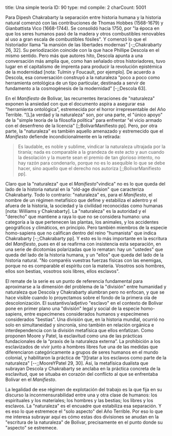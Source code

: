 title:          Una simple teoría
ID:             90
type:           md
compile:        2
charCount:      5001


Para Dipesh Chakrabarty la separación entre historia humana y la historia natural comenzó con las contribuciones de Thomas Hobbes (1568-1679) y Gianbattista Vico (1668-1744). Se consolidó hacia 1750, por "la época en que los seres humanos pasó de la madera y otros combustibles renovables al uso a gran escala de combustibles fósiles". Y comenzó lo que el historiador llama "la mansión de las libertades modernas" [-;;Chakrabarty 26, 32]. Su periodización coincide con la que hace Phillipe Descola en el mismo sentido. Pero más que autores hito, Descola apunta a una conversación más amplia que, como han señalado otros historiadores, tuvo lugar en el capitalismo de imprenta para producir la revolución epistémica de la modernidad [nota: Tulmin y Foucault, por ejemplo]. De acuerdo a Descola, esa conversación construyó a la naturaleza "poco a poco como herramienta ontológica de un tipo particular, destinada a servir de fundamento a la cosmogénesis de la modernidad" [-;;Descola 63]. 

En el _Manifiesto_ de Bolívar, las recurrentes iteraciones de "naturaleza" exponen la ansiedad con que el documento aspira a asegurar esa "herramienta ontológica", estremecida por el horror irrepresentable del Año Terrible.  "[L]a verdad y la naturaleza" son, por una parte, el "único apoyo" de la "simple teoría de la filosofía política" para enfrentar "el vicio armado con el desenfreno de la licencia" [;;BolivarManifiesto pp]. Pero, por otra parte, la "naturaleza" es también aquello amenazado y estremecido que el _Manifiesto_ defiende incondicionalmente en la retirada: 

>Es laudable, es noble y sublime, vindicar la naturaleza ultrajada por la tiranía; nada es comparable a la grandeza de este acto y aun cuando la desolación y la muerte sean el premio de tan glorioso intento, no hay razón para condenarlo, porque no es lo asequible lo que se debe hacer, sino aquello que el derecho nos autoriza  [;;BolivarManifiesto pp]. 

Claro que la "naturaleza" que el _Manifiesto_"vindica" no es lo que queda del lado de la historia natural en la "old-age division" que caracteriza Chakrabarty. Todo lo contrario: "naturaleza" es, para el _Manifiesto_, el nombre de un régimen metafísico que define y estabiliza el adentro y el afuera de la historia, la sociedad y la civilidad reconocidas como humanas [nota: Williams y Chakrabarty]. La "naturaleza" es la autoridad y el "derecho" que mantiene a raya lo que no se considera humano: una categoría a la que pertenecen las plantas, los animales, y los accidentes geográficos y climáticos, en principio. Pero también miembros de la especie homo-sapiens que no califican dentro del reino "humanista" que indica Chakrabarty [-;;Chakrabarty pp]. Y esto es lo más importante en la escritura del *Manifiesto*, pues en él se reafirma con insistencia esta separación, en una serie de dicotomías polarizadas que lo rematan: hay un "ustedes" que queda del lado de la historia humana, y un "ellos" que queda del lado de la historia natural. "No comparéis vuestras fuerzas físicas con las enemigas, porque no es comparable el espíritu con la materia. Vosotros sois hombres, ellos son bestias, vosotros sois libres, ellos esclavos".

El remate de la serie es un punto de referencia fundamental para aproximarse a la dimensión del problema de la "división" entre humanidad y naturaleza que Descola y Chakrabarty alumbran pero no enfocan, y que se hace visible cuando lo proyectamos sobre el fondo de la primera ola de descolonización. El sustantivo/adjetivo "esclavo" en el contexto de Bolívar pone en primer plano una "división" legal y social de la especie homo-sapiens, entre especímenes considerados humanos y especímenes considerados "bestias". Una división que, en la historia mundial, ocurrió no solo en simultaneidad y sincronía, sino también en relación orgánica e interdependencia con la división metafísica que ellos enfatizan. Como proponen Moore y Patel, la esclavitud como una de las prácticas fundacionales de la “praxis de la naturaleza externa”. La prohibición a los esclavizados de vivir junto a hombres libres fue una de las medidas que diferenciaron categóricamente a grupos de seres humanos en el mundo colonial, y habilitaron la práctica de “[t]ratar a los esclavos como parte de la naturaleza" [--;;MooreYPatel 29, 30]. Así, la metafísica dualista que subrayan Descola y Chakrabarty se anclaba en la práctica concreta de la esclavitud, que se situaba en corazón del conflicto al que se enfrentaba Bolívar en el *Manifiesto*.

La legalidad de ese régimen de explotación del trabajo es la que fija en su discurso la inconmensurabilidad entre una y otra clase de humanos: los espirituales y los materiales; los hombres y las bestias; los libres y los esclavos. La "naturaleza" es el encuadre que estabiliza esa separación. Y es eso lo que estremece el "solo aspecto" del Año Terrible. Por eso lo que me interesa subrayar aquí es cómo estas dos divisiones se anudan en la "escritura de la naturaleza" de Bolívar, precisamente en el punto donde su "aspecto" se estremece.